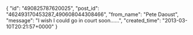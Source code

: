  {
   "id": "490825787620025",
   "post_id": "462493170453287_490608044308466",
   "from_name": "Pete Daoust",
   "message": "I wish I could go in court soon......",
   "created_time": "2013-03-10T20:21:57+0000"
 }
